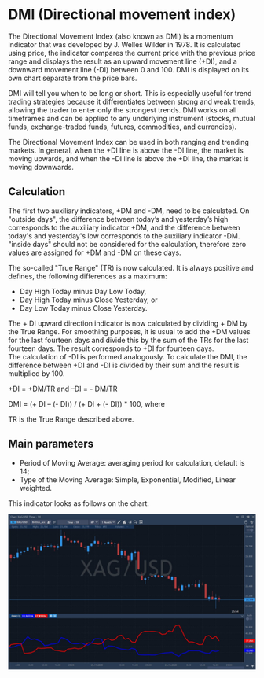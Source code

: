 # DMI \(Directional movement index\)

The Directional Movement Index \(also known as DMI\) is a momentum indicator that was developed by J. Welles Wilder in 1978. It is calculated using price, the indicator compares the current price with the previous price range and displays the result as an upward movement line \(+DI\), and a downward movement line \(-DI\) between 0 and 100. DMI is displayed on its own chart separate from the price bars.

DMI will tell you when to be long or short. This is especially useful for trend trading strategies because it differentiates between strong and weak trends, allowing the trader to enter only the strongest trends. DMI works on all timeframes and can be applied to any underlying instrument \(stocks, mutual funds, exchange-traded funds, futures, commodities, and currencies\).

The Directional Movement Index can be used in both ranging and trending markets. In general, when the +DI line is above the -DI line, the market is moving upwards, and when the -DI line is above the +DI line, the market is moving downwards.

## Calculation

The first two auxiliary indicators, +DM and -DM, need to be calculated. On "outside days", the difference between today’s and yesterday’s high corresponds to the auxiliary indicator +DM, and the difference between today's and yesterday's low corresponds to the auxiliary indicator -DM. "inside days" should not be considered for the calculation, therefore zero values are assigned for +DM and -DM on these days.

The so-called "True Range" \(TR\) is now calculated. It is always positive and defines, the following differences as a maximum:

* Day High Today minus Day Low Today,
* Day High Today minus Close Yesterday, or
* Day Low Today minus Close Yesterday.

The + DI upward direction indicator is now calculated by dividing + DM by the True Range. For smoothing purposes, it is usual to add the +DM values for the last fourteen days and divide this by the sum of the TRs for the last fourteen days. The result corresponds to +DI for fourteen days.  
The calculation of -DI is performed analogously. To calculate the DMI, the difference between +DI and -DI is divided by their sum and the result is multiplied by 100.

+DI = +DM/TR and –DI = - DM/TR

DMI = \(+ DI – \(- DI\)\) / \(+ DI + \(- DI\)\) \* 100, where

TR is the True Range described above.

## Main parameters

* Period of Moving Average: averaging period for calculation, default is 14;
* Type of the Moving Average: Simple, Exponential, Modified, Linear weighted.

This indicator looks as follows on the chart:

![](../../../../.gitbook/assets/screenshot_1%20%2824%29.jpg)


